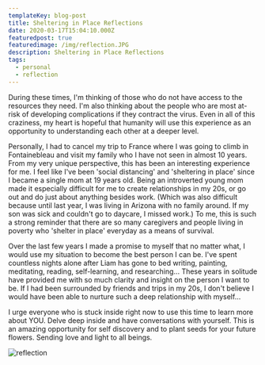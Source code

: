```yaml
---
templateKey: blog-post
title: Sheltering in Place Reflections
date: 2020-03-17T15:04:10.000Z
featuredpost: true
featuredimage: /img/reflection.JPG
description: Sheltering in Place Reflections
tags:
  - personal
  - reflection
---
```



During these times, I'm thinking of those who do not have access to the resources they need. I'm also thinking about the people who are most at-risk of developing complications if they contract the virus. Even in all of this craziness, my heart is hopeful that humanity will use this experience as an opportunity to understanding each other at a deeper level.

Personally, I had to cancel my trip to France where I was going to climb in Fontainebleau and visit my family who I have not seen in almost 10 years. From my very unique perspective, this has been an interesting experience for me. I feel like I've been 'social distancing' and 'sheltering in place' since I became a single mom at 19 years old. Being an introverted young mom made it especially difficult for me to create relationships in my 20s, or go out and do just about anything besides work. (Which was also difficult because until last year, I was living in Arizona with no family around. If my son was sick and couldn't go to daycare, I missed work.) To me, this is such a strong reminder that there are so many caregivers and people living in poverty who 'shelter in place' everyday as a means of survival. 

Over the last few years I made a promise to myself that no matter what, I would use my situation to become the best person I can be. I've spent countless nights alone after Liam has gone to bed writing, painting, meditating, reading, self-learning, and researching... These years in solitude have provided me with so much clarity and insight on the person I want to be. If I had been surrounded by friends and trips in my 20s, I don't believe I would have been able to nurture such a deep relationship with myself...

I urge everyone who is stuck inside right now to use this time to learn more about YOU. Delve deep inside and have conversations with yourself. This is an amazing opportunity for self discovery and to plant seeds for your future flowers. Sending love and light to all beings.

![reflection](/img/reflection.JPG)
